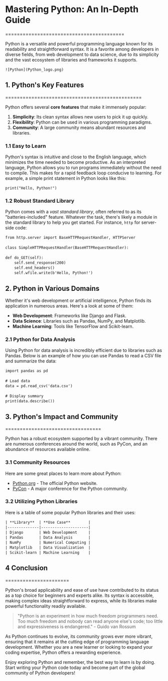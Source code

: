 
# Mastering Python: An In-Depth Guide
=========================================

Python is a versatile and powerful programming language known for its readability and straightforward syntax. It is a favorite among developers in diverse fields, from web development to data science, due to its simplicity and the vast ecosystem of libraries and frameworks it supports.

    ![Python](Python_logo.png)

## 1. Python's Key Features
===============================================

Python offers several **core features** that make it immensely popular:

1. **Simplicity**: Its clean syntax allows new users to pick it up quickly.
2. **Flexibility**: Python can be used in various programming paradigms.
3. **Community**: A large community means abundant resources and libraries.

### 1.1 Easy to Learn

Python's syntax is intuitive and close to the English language, which minimizes the time needed to become productive. As an interpreted language, Python allows you to run programs immediately without the need to compile. This makes for a rapid feedback loop conducive to learning. For example, a simple print statement in Python looks like this:

    print("Hello, Python!")

### 1.2 Robust Standard Library

Python comes with a *vast standard library*, often referred to as its "batteries-included" feature. Whatever the task, there's likely a module in the standard library to help you get started. For instance, `http` for server-side code:

    from http.server import BaseHTTPRequestHandler, HTTPServer

    class SimpleHTTPRequestHandler(BaseHTTPRequestHandler):

    def do_GET(self):
        self.send_response(200)
        self.end_headers()
        self.wfile.write(b'Hello, Python!')

## 2. Python in Various Domains

Whether it's web development or artificial intelligence, Python finds its application in numerous areas. Here's a look at some of them:

* **Web Development**: Frameworks like Django and Flask.
* **Data Science**: Libraries such as Pandas, NumPy, and Matplotlib.
* **Machine Learning**: Tools like TensorFlow and Scikit-learn.

### 2.1 Python for Data Analysis

Using Python for data analysis is incredibly efficient due to libraries such as Pandas. Below is an example of how you can use Pandas to read a CSV file and summarize the data:

    import pandas as pd
    
    # Load data
    data = pd.read_csv('data.csv')
    
    # Display summary
    print(data.describe())

## 3. Python's Impact and Community
=================================

Python has a robust ecosystem supported by a vibrant community. There are numerous conferences around the world, such as PyCon, and an abundance of resources available online. 

### 3.1 Community Resources

Here are some great places to learn more about Python:

* [Python.org](https://www.python.org/) - The official Python website.
* [PyCon](https://pycon.org/) - A major conference for the Python community. 

### 3.2 Utilizing Python Libraries

Here is a table of some popular Python libraries and their uses:

    | **Library**  | **Use Case**        |
    |--------------|---------------------|
    | Django       | Web Development     |
    | Pandas       | Data Analysis       |
    | NumPy        | Numerical Computing |
    | Matplotlib   | Data Visualization  |
    | Scikit-learn | Machine Learning    |

## 4 Conclusion
======================

Python's broad applicability and ease of use have contributed to its status as a top choice for beginners and experts alike. Its syntax is accessible, making complex ideas straightforward to express, while its libraries make powerful functionality readily available.

> "Python is an experiment in how much freedom programmers need. Too much freedom and nobody can read anyone else's code; too little and expressiveness is endangered." - Guido van Rossum

As Python continues to evolve, its community grows ever more vibrant, ensuring that it remains at the cutting edge of programming language development. Whether you are a new learner or looking to expand your coding expertise, Python offers a rewarding experience.

Enjoy exploring Python and remember, the best way to learn is by doing. Start writing your Python code today and become part of the global community of Python developers!